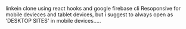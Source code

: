 linkein clone using react hooks and google firebase cli
Resoponsive for mobile devieces and tablet devices, but
i suggest to always open as 'DESKTOP SITES' in mobile
devices.....